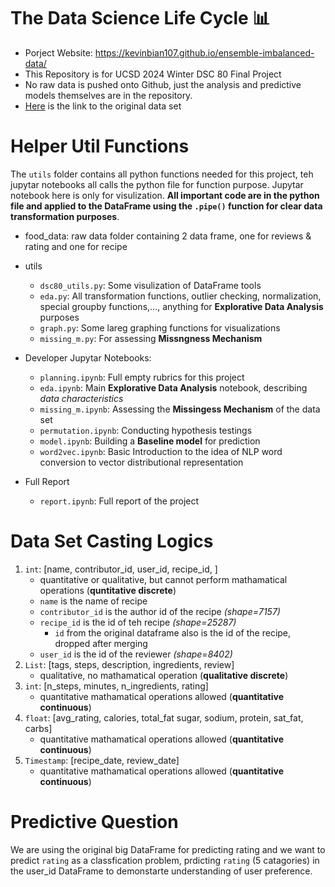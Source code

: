 # The Data Science Life Cycle 📊
* Porject Website: https://kevinbian107.github.io/ensemble-imbalanced-data/
* This Repository is for UCSD 2024 Winter DSC 80 Final Project
* No raw data is pushed onto Github, just the analysis and predictive models themselves are in the repository.
* [Here](https://drive.google.com/file/d/1kIbMz6jlhleiZ9_3QthmUnifoSds_2EI/view) is the link to the original data set

# Helper Util Functions
The `utils` folder contains all python functions needed for this project, teh jupytar notebooks all calls the python file for function purpose. Jupytar notebook here is only for visulization. **All important code are in the python file and applied to the DataFrame using the `.pipe()` function for clear data transformation purposes**.

- food_data: raw data folder containing 2 data frame, one for reviews & rating and one for recipe

- utils
    - `dsc80_utils.py`: Some visulization of DataFrame tools
    - `eda.py`: All transformation functions, outlier checking, normalization, special groupby functions,..., anything for **Explorative Data Analysis** purposes
    - `graph.py`: Some lareg graphing functions for visualizations
    - `missing_m.py`: For assessing **Missngness Mechanism**

- Developer Jupytar Notebooks:
    - `planning.ipynb`: Full empty rubrics for this project
    - `eda.ipynb`: Main **Explorative Data Analysis** notebook, describing _data characteristics_
    - `missing_m.ipynb`: Assessing the **Missingess Mechanism** of the data set
    - `permutation.ipynb`: Conducting hypothesis testings
    - `model.ipynb`: Building a **Baseline model** for prediction
    - `word2vec.ipynb`: Basic Introduction to the idea of NLP word conversion to vector distributional representation
    
- Full Report
    - `report.ipynb`: Full report of the project

# Data Set Casting Logics
1. `int`: [name, contributor_id, user_id, recipe_id, ]
    - quantitative or qualitative, but cannot perform mathamatical operations (**quntitative discrete**)
    - `name` is the name of recipe
    - `contributor_id` is the author id of the recipe _(shape=7157)_
    - `recipe_id` is the id of teh recipe _(shape=25287)_
        - `id` from the original dataframe also is the id of the recipe, dropped after merging
    - `user_id` is the id of the reviewer _(shape=8402)_
2. `List`: [tags, steps, description, ingredients, review]
    - qualitative, no mathamatical operation (**qualitative discrete**)
3. `int`: [n_steps, minutes, n_ingredients, rating]
    - quantitative mathamatical operations allowed (**quantitative continuous**)
4. `float`: [avg_rating, calories, total_fat sugar, sodium, protein, sat_fat, carbs]
    - quantitative mathamatical operations allowed (**quantitative continuous**)
5. `Timestamp`: [recipe_date, review_date]
    - quantitative mathamatical operations allowed (**quantitative continuous**)

# Predictive Question
We are using the original big DataFrame for predicting rating and we want to predict `rating` as a classfication problem, prdicting `rating` (5 catagories) in the user_id DataFrame to demonstarte understanding of user preference.

